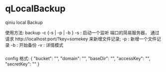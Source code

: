 qLocalBackup
============

qiniu local Backup

使用方法: backup -c <path to config file> {-s <port> | -p <key> | -b }
-s <port> : 启动一个监听 <port> 端口的简易服务器，
            通过请求 http://localhost:port/?key=somekey 来新增文件记录;
-p <key>  : 新增一个文件记录
-b        : 开始备份
-v        : 详情模式
#####
config 格式: 
{
    "bucket": "",
    "domain": "",
    "baseDir": "",
    "accessKey": "",
    "secretKey": ""
}

